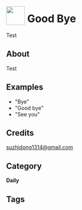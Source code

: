 # <img src="https://raw.githack.com/FortAwesome/Font-Awesome/master/svgs/solid/moon.svg" card_color="#00FFFF" width="50" height="50" style="vertical-align:bottom"/> Good Bye
Test

## About
Test

## Examples
* "Bye"
* "Good bye"
* "See you"

## Credits
suzhidong1314@gmail.com

## Category
**Daily**

## Tags

